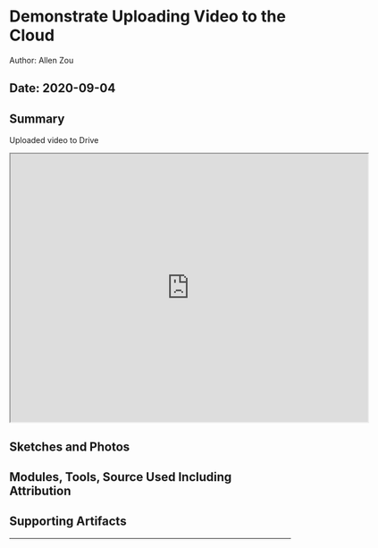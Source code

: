 #  Demonstrate Uploading Video to the Cloud

Author: Allen Zou

Date: 2020-09-04
-----

## Summary
Uploaded video to Drive
<iframe src="https://drive.google.com/file/d/1FA8NXieg_FbEJ_5NKyy5x3ZC8FmH9I_M/preview" width="640" height="480"></iframe>

## Sketches and Photos


## Modules, Tools, Source Used Including Attribution


## Supporting Artifacts


-----
